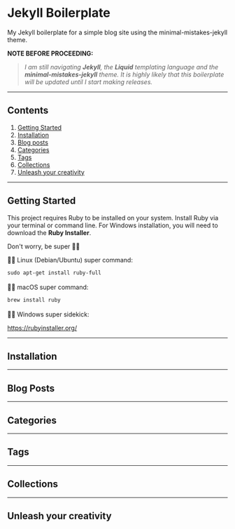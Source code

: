 # Jekyll Boilerplate
My Jekyll boilerplate for a simple blog site using the minimal-mistakes-jekyll theme.

**NOTE BEFORE PROCEEDING:**
> *I am still navigating **Jekyll**, the **Liquid** templating language and the **minimal-mistakes-jekyll** theme. It is highly likely that this boilerplate will be updated until I start making releases.*
---
## Contents
1. [Getting Started](#getting-started)
2. [Installation](#installation)
3. [Blog posts](#blog-posts)
4. [Categories](#categories)
5. [Tags](#tags)
6. [Collections](#collections)
7. [Unleash your creativity](#unleash-your-creativity)
---
## Getting Started
This project requires Ruby to be installed on your system. Install Ruby via your terminal or command line. For Windows installation, you will need to download the **Ruby Installer**.

Don't worry, be super :superhero_man:

:superhero_man: Linux (Debian/Ubuntu) super command:

`sudo apt-get install ruby-full`
<br/>
<br/>
:superhero_man: macOS super command:

`brew install ruby`
<br/>
<br/>
:superhero_man: Windows super sidekick:

https://rubyinstaller.org/

---
## Installation

---

## Blog Posts

---

## Categories

---

## Tags

---

## Collections

---

## Unleash your creativity


